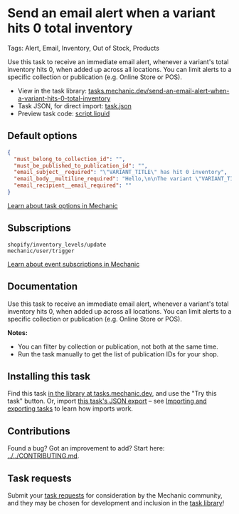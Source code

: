 # Send an email alert when a variant hits 0 total inventory

Tags: Alert, Email, Inventory, Out of Stock, Products

Use this task to receive an immediate email alert, whenever a variant's total inventory hits 0, when added up across all locations. You can limit alerts to a specific collection or publication (e.g. Online Store or POS). 

* View in the task library: [tasks.mechanic.dev/send-an-email-alert-when-a-variant-hits-0-total-inventory](https://tasks.mechanic.dev/send-an-email-alert-when-a-variant-hits-0-total-inventory)
* Task JSON, for direct import: [task.json](../../tasks/send-an-email-alert-when-a-variant-hits-0-total-inventory.json)
* Preview task code: [script.liquid](./script.liquid)

## Default options

```json
{
  "must_belong_to_collection_id": "",
  "must_be_published_to_publication_id": "",
  "email_subject__required": "\"VARIANT_TITLE\" has hit 0 inventory",
  "email_body__multiline_required": "Hello,\n\nThe variant \"VARIANT_TITLE\" is now at 0 inventory, totaled across all locations.\n\n<a href=\"VARIANT_ADMIN_URL\">Manage this variant in Shopify</a>\n\nThanks,\nMechanic, for  {{ shop.name }}",
  "email_recipient__email_required": ""
}
```

[Learn about task options in Mechanic](https://learn.mechanic.dev/core/tasks/options)

## Subscriptions

```liquid
shopify/inventory_levels/update
mechanic/user/trigger
```

[Learn about event subscriptions in Mechanic](https://learn.mechanic.dev/core/tasks/subscriptions)

## Documentation

Use this task to receive an immediate email alert, whenever a variant's total inventory hits 0, when added up across all locations. You can limit alerts to a specific collection or publication (e.g. Online Store or POS). 

**Notes:**
- You can filter by collection or publication, not both at the same time.
- Run the task manually to get the list of publication IDs for your shop.

## Installing this task

Find this task [in the library at tasks.mechanic.dev](https://tasks.mechanic.dev/send-an-email-alert-when-a-variant-hits-0-total-inventory), and use the "Try this task" button. Or, import [this task's JSON export](../../tasks/send-an-email-alert-when-a-variant-hits-0-total-inventory.json) – see [Importing and exporting tasks](https://learn.mechanic.dev/core/tasks/import-and-export) to learn how imports work.

## Contributions

Found a bug? Got an improvement to add? Start here: [../../CONTRIBUTING.md](../../CONTRIBUTING.md).

## Task requests

Submit your [task requests](https://mechanic.canny.io/task-requests) for consideration by the Mechanic community, and they may be chosen for development and inclusion in the [task library](https://tasks.mechanic.dev/)!
